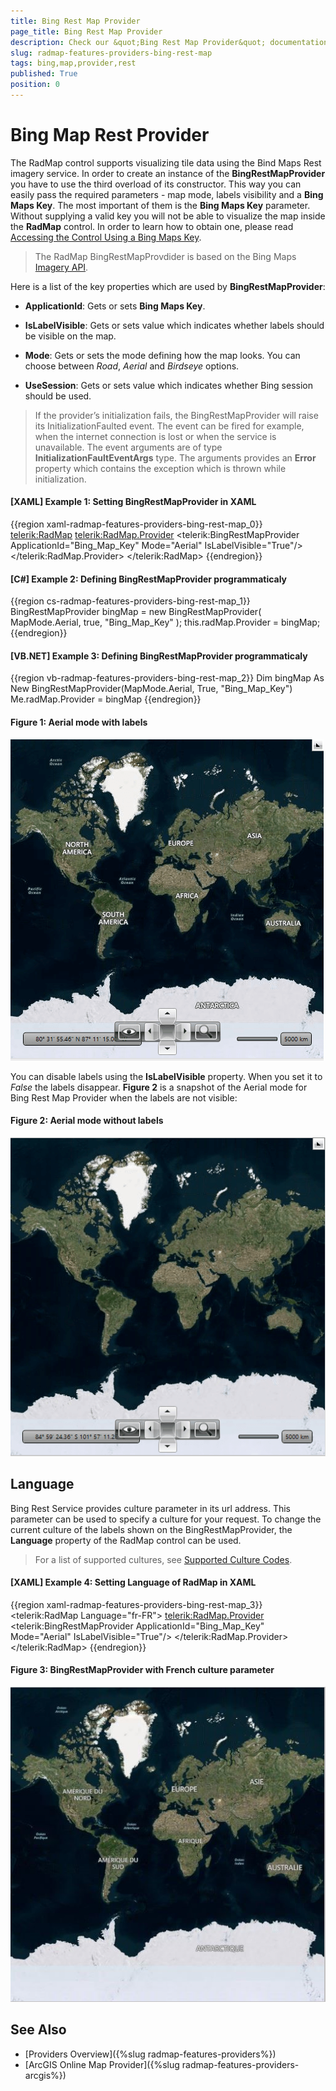 ```yaml
---
title: Bing Rest Map Provider
page_title: Bing Rest Map Provider
description: Check our &quot;Bing Rest Map Provider&quot; documentation article for the RadMap {{ site.framework_name }} control.
slug: radmap-features-providers-bing-rest-map
tags: bing,map,provider,rest
published: True
position: 0
---
```


# Bing Map Rest Provider

The RadMap control supports visualizing tile data using the Bind Maps Rest imagery service. In order to create an instance of the __BingRestMapProvider__ you have to use the third overload of its constructor. This way you can easily pass the required parameters - map mode, labels visibility and a __Bing Maps Key__. The most important of them is the __Bing Maps Key__ parameter. Without supplying a valid key you will not be able to visualize the map inside the __RadMap__ control. In order to learn how to obtain one, please read [Accessing the Control Using a Bing Maps Key]([http://msdn.microsoft.com/en-us/library/ee681900.aspx](https://learn.microsoft.com/en-us/previous-versions/bing/wpf-control/hh709042(v=msdn.10))).        

>The RadMap BingRestMapProvdider is based on the Bing Maps [Imagery API](https://msdn.microsoft.com/en-us/library/ff701721.aspx?f=255&MSPPError=-2147217396).

Here is a list of the key properties which are used by __BingRestMapProvider__:        

* __ApplicationId__: Gets or sets __Bing Maps Key__.            

* __IsLabelVisible__: Gets or sets value which indicates whether labels should be visible on the map.            

* __Mode__: Gets or sets the mode defining how the map looks. You can choose between *Road*, *Aerial* and *Birdseye* options.            

* __UseSession__: Gets or sets value which indicates whether Bing session should be used.           

>If the provider’s initialization fails, the BingRestMapProvider will raise its InitializationFaulted event. The event can be fired for example, when the internet connection is lost or when the service is unavailable. The event arguments are of type __InitializationFaultEventArgs__ type. The arguments provides an __Error__ property which contains the exception which is thrown while initialization.          

#### __[XAML] Example 1: Setting BingRestMapProvider in XAML__
{{region xaml-radmap-features-providers-bing-rest-map_0}}
	<telerik:RadMap>
		<telerik:RadMap.Provider>
			<telerik:BingRestMapProvider ApplicationId="Bing_Map_Key" Mode="Aerial" IsLabelVisible="True"/>
		</telerik:RadMap.Provider>
	</telerik:RadMap>
{{endregion}}

#### __[C#] Example 2: Defining BingRestMapProvider programmaticaly__
{{region cs-radmap-features-providers-bing-rest-map_1}}
	BingRestMapProvider bingMap = new BingRestMapProvider( MapMode.Aerial, true, "Bing_Map_Key" );
	this.radMap.Provider = bingMap;
{{endregion}}

#### __[VB.NET] Example 3: Defining BingRestMapProvider programmaticaly__
{{region vb-radmap-features-providers-bing-rest-map_2}}
	Dim bingMap As New BingRestMapProvider(MapMode.Aerial, True, "Bing_Map_Key")
	Me.radMap.Provider = bingMap
{{endregion}}

#### __Figure 1: Aerial mode with labels__
![Rad Map Features Rest Providers 01](images/RadMap_Features_Rest_Providers_01.png)

You can disable labels using the __IsLabelVisible__ property. When you set it to *False* the labels disappear. __Figure 2__ is a snapshot of the Aerial mode for Bing Rest Map Provider when the labels are not visible:

#### __Figure 2: Aerial mode without labels__
![Rad Map Features Rest Providers 01 nolabels](images/RadMap_Features_Rest_Providers_02_nolabels.png)

## Language	

Bing Rest Service provides culture parameter in its url address. This parameter can be used to specify a culture for your request. To change the current culture of the labels shown on the BingRestMapProvider, the __Language__ property of the RadMap control can be used.

> For a list of supported cultures, see [Supported Culture Codes](https://docs.microsoft.com/en-us/bingmaps/rest-services/common-parameters-and-types/supported-culture-codes?redirectedfrom=MSDN).

#### __[XAML] Example 4: Setting Language of RadMap in XAML__
{{region xaml-radmap-features-providers-bing-rest-map_3}}
	<telerik:RadMap Language="fr-FR">
		<telerik:RadMap.Provider>
			<telerik:BingRestMapProvider ApplicationId="Bing_Map_Key" Mode="Aerial" IsLabelVisible="True"/>
		</telerik:RadMap.Provider>
	</telerik:RadMap>
{{endregion}}

#### __Figure 3: BingRestMapProvider with French culture parameter__
![Rad Map Language Rest Providers French](images/RadMap_Features_Rest_Providers_Language_03.png)
	
## See Also
 * [Providers Overview]({%slug radmap-features-providers%})
 * [ArcGIS Online Map Provider]({%slug radmap-features-providers-arcgis%})
